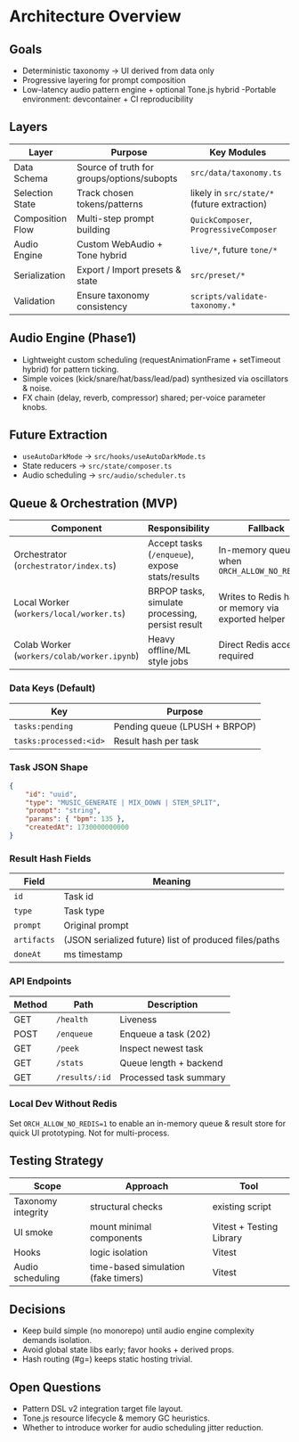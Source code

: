 # Architecture Overview

## Goals
- Deterministic taxonomy → UI derived from data only
- Progressive layering for prompt composition
- Low-latency audio pattern engine + optional Tone.js hybrid
-Portable environment: devcontainer + CI reproducibility

## Layers
| Layer | Purpose | Key Modules |
|-------|---------|-------------|
| Data Schema | Source of truth for groups/options/subopts | `src/data/taxonomy.ts` |
| Selection State | Track chosen tokens/patterns | likely in `src/state/*` (future extraction) |
| Composition Flow | Multi-step prompt building | `QuickComposer`, `ProgressiveComposer` |
| Audio Engine | Custom WebAudio + Tone hybrid | `live/*`, future `tone/*` |
| Serialization | Export / Import presets & state | `src/preset/*` |
| Validation | Ensure taxonomy consistency | `scripts/validate-taxonomy.*` |

## Audio Engine (Phase1)
- Lightweight custom scheduling (requestAnimationFrame + setTimeout hybrid) for pattern ticking.
- Simple voices (kick/snare/hat/bass/lead/pad) synthesized via oscillators & noise.
- FX chain (delay, reverb, compressor) shared; per-voice parameter knobs.

## Future Extraction
- `useAutoDarkMode` → `src/hooks/useAutoDarkMode.ts`
- State reducers → `src/state/composer.ts`
- Audio scheduling → `src/audio/scheduler.ts`

## Queue & Orchestration (MVP)
Component | Responsibility | Fallback
--------- | -------------- | --------
Orchestrator (`orchestrator/index.ts`) | Accept tasks (`/enqueue`), expose stats/results | In-memory queue when `ORCH_ALLOW_NO_REDIS=1`
Local Worker (`workers/local/worker.ts`) | BRPOP tasks, simulate processing, persist result | Writes to Redis hash or memory via exported helper
Colab Worker (`workers/colab/worker.ipynb`) | Heavy offline/ML style jobs | Direct Redis access required

### Data Keys (Default)
Key | Purpose
----|--------
`tasks:pending` | Pending queue (LPUSH + BRPOP)
`tasks:processed:<id>` | Result hash per task

### Task JSON Shape
```json
{
	"id": "uuid",
	"type": "MUSIC_GENERATE | MIX_DOWN | STEM_SPLIT",
	"prompt": "string",
	"params": { "bpm": 135 },
	"createdAt": 1730000000000
}
```

### Result Hash Fields
Field | Meaning
----- | -------
`id` | Task id
`type` | Task type
`prompt` | Original prompt
`artifacts` | (JSON serialized future) list of produced files/paths
`doneAt` | ms timestamp

### API Endpoints
Method | Path | Description
------ | ---- | -----------
GET | `/health` | Liveness
POST | `/enqueue` | Enqueue a task (202)
GET | `/peek` | Inspect newest task
GET | `/stats` | Queue length + backend
GET | `/results/:id` | Processed task summary

### Local Dev Without Redis
Set `ORCH_ALLOW_NO_REDIS=1` to enable an in-memory queue & result store for quick UI prototyping. Not for multi-process.

## Testing Strategy
| Scope | Approach | Tool |
|-------|----------|------|
| Taxonomy integrity | structural checks | existing script |
| UI smoke | mount minimal components | Vitest + Testing Library |
| Hooks | logic isolation | Vitest |
| Audio scheduling | time-based simulation (fake timers) | Vitest |

## Decisions
- Keep build simple (no monorepo) until audio engine complexity demands isolation.
- Avoid global state libs early; favor hooks + derived props.
- Hash routing (#g=) keeps static hosting trivial.

## Open Questions
- Pattern DSL v2 integration target file layout.
- Tone.js resource lifecycle & memory GC heuristics.
- Whether to introduce worker for audio scheduling jitter reduction.
